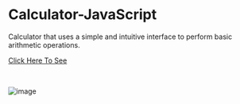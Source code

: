 # Calculator-JavaScript
Calculator that uses a simple and intuitive interface to perform basic arithmetic operations.

<html>


<p><a href = "https://piotr0893.github.io/Calculator-JavaScript/index.html">Click Here To See</a></p>
<br/>
</html>

![image](https://user-images.githubusercontent.com/122234066/227810566-224361ea-5266-4b04-9b39-81cacf8d2831.png)

